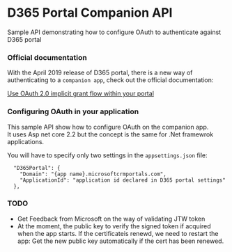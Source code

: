 # D365 Portal Companion API
Sample API demonstrating how to configure OAuth to authenticate against D365 portal

### Official documentation

With the April 2019 release of D365 portal, there is a new way of authenticating to a `companion app`, check out the official documentation:

[Use OAuth 2.0 implicit grant flow within your portal](https://docs.microsoft.com/en-us/dynamics365/customer-engagement/portals/oauth-implicit-grant-flow)

### Configuring OAuth in your application

This sample API show how to configure OAuth on the companion app.    
It uses Asp net core 2.2 but the concept is the same for .Net framewrok applications.

You will have to specify only two settings in the `appsettings.json` file:

```
  "D365Portal": {
    "Domain": "{app name}.microsoftcrmportals.com",
    "ApplicationId": "application id declared in D365 portal settings"
  },
```

### TODO

- Get Feedback from Microsoft on the way of validating JTW token
- At the moment, the public key to verify the signed token if acquired when the app starts. If the certificateis renewd, we need to restart the app: Get the new public key automatically if the cert has been renewed.
